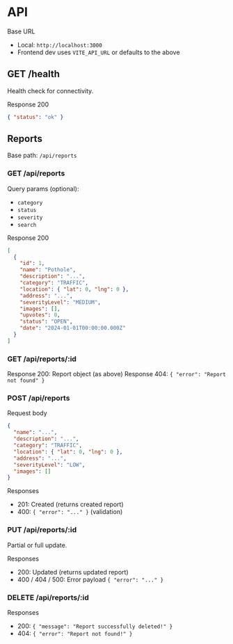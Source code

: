 # API

Base URL
- Local: `http://localhost:3000`
- Frontend dev uses `VITE_API_URL` or defaults to the above

## GET /health
Health check for connectivity.

Response 200
```json
{ "status": "ok" }
```

## Reports
Base path: `/api/reports`

### GET /api/reports
Query params (optional):
- `category`
- `status`
- `severity`
- `search`

Response 200
```json
[
  {
    "id": 1,
    "name": "Pothole",
    "description": "...",
    "category": "TRAFFIC",
    "location": { "lat": 0, "lng": 0 },
    "address": "...",
    "severityLevel": "MEDIUM",
    "images": [],
    "upvotes": 0,
    "status": "OPEN",
    "date": "2024-01-01T00:00:00.000Z"
  }
]
```

### GET /api/reports/:id
Response 200: Report object (as above)
Response 404: `{ "error": "Report not found" }`

### POST /api/reports
Request body
```json
{
  "name": "...",
  "description": "...",
  "category": "TRAFFIC",
  "location": { "lat": 0, "lng": 0 },
  "address": "...",
  "severityLevel": "LOW",
  "images": []
}
```

Responses
- 201: Created (returns created report)
- 400: `{ "error": "..." }` (validation)

### PUT /api/reports/:id
Partial or full update.

Responses
- 200: Updated (returns updated report)
- 400 / 404 / 500: Error payload `{ "error": "..." }`

### DELETE /api/reports/:id
Responses
- 200: `{ "message": "Report successfully deleted!" }`
- 404: `{ "error": "Report not found!" }`
